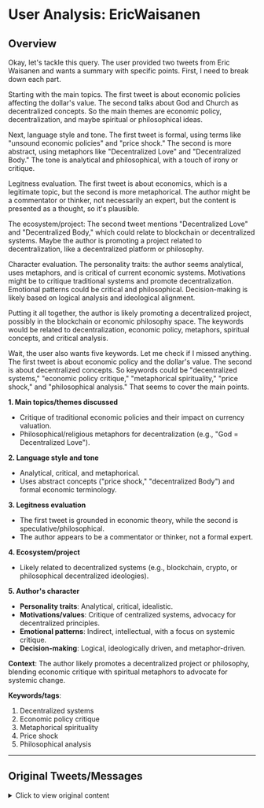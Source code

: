# User Analysis: EricWaisanen

## Overview

<think>
Okay, let's tackle this query. The user provided two tweets from Eric Waisanen and wants a summary with specific points. First, I need to break down each part.

Starting with the main topics. The first tweet is about economic policies affecting the dollar's value. The second talks about God and Church as decentralized concepts. So the main themes are economic policy, decentralization, and maybe spiritual or philosophical ideas.

Next, language style and tone. The first tweet is formal, using terms like "unsound economic policies" and "price shock." The second is more abstract, using metaphors like "Decentralized Love" and "Decentralized Body." The tone is analytical and philosophical, with a touch of irony or critique.

Legitness evaluation. The first tweet is about economics, which is a legitimate topic, but the second is more metaphorical. The author might be a commentator or thinker, not necessarily an expert, but the content is presented as a thought, so it's plausible.

The ecosystem/project: The second tweet mentions "Decentralized Love" and "Decentralized Body," which could relate to blockchain or decentralized systems. Maybe the author is promoting a project related to decentralization, like a decentralized platform or philosophy.

Character evaluation. The personality traits: the author seems analytical, uses metaphors, and is critical of current economic systems. Motivations might be to critique traditional systems and promote decentralization. Emotional patterns could be critical and philosophical. Decision-making is likely based on logical analysis and ideological alignment.

Putting it all together, the author is likely promoting a decentralized project, possibly in the blockchain or economic philosophy space. The keywords would be related to decentralization, economic policy, metaphors, spiritual concepts, and critical analysis.

Wait, the user also wants five keywords. Let me check if I missed anything. The first tweet is about economic policy and the dollar's value. The second is about decentralized concepts. So keywords could be "decentralized systems," "economic policy critique," "metaphorical spirituality," "price shock," and "philosophical analysis." That seems to cover the main points.
</think>

**1. Main topics/themes discussed**  
- Critique of traditional economic policies and their impact on currency valuation.  
- Philosophical/religious metaphors for decentralization (e.g., "God = Decentralized Love").  

**2. Language style and tone**  
- Analytical, critical, and metaphorical.  
- Uses abstract concepts ("price shock," "decentralized Body") and formal economic terminology.  

**3. Legitness evaluation**  
- The first tweet is grounded in economic theory, while the second is speculative/philosophical.  
- The author appears to be a commentator or thinker, not a formal expert.  

**4. Ecosystem/project**  
- Likely related to decentralized systems (e.g., blockchain, crypto, or philosophical decentralized ideologies).  

**5. Author's character**  
- **Personality traits**: Analytical, critical, idealistic.  
- **Motivations/values**: Critique of centralized systems, advocacy for decentralized principles.  
- **Emotional patterns**: Indirect, intellectual, with a focus on systemic critique.  
- **Decision-making**: Logical, ideologically driven, and metaphor-driven.  

**Context**: The author likely promotes a decentralized project or philosophy, blending economic critique with spiritual metaphors to advocate for systemic change.  

**Keywords/tags**:  
1. Decentralized systems  
2. Economic policy critique  
3. Metaphorical spirituality  
4. Price shock  
5. Philosophical analysis
---
## Original Tweets/Messages

<details>
<summary>Click to view original content</summary>

| Type | Content |
|------|---------|
| messages | Unsound economic policies have artificially inflated the price of the dollar.

A migration to sound economic policy would create an overdue price shock on the overvalued dollar. 

So now, the few learned decision makers who have any voice in economic policy have to debate between |
| messages | God = Decentralized Love
Church = Decentralized Body

Every day is a snapshot 📸 |

</details>
